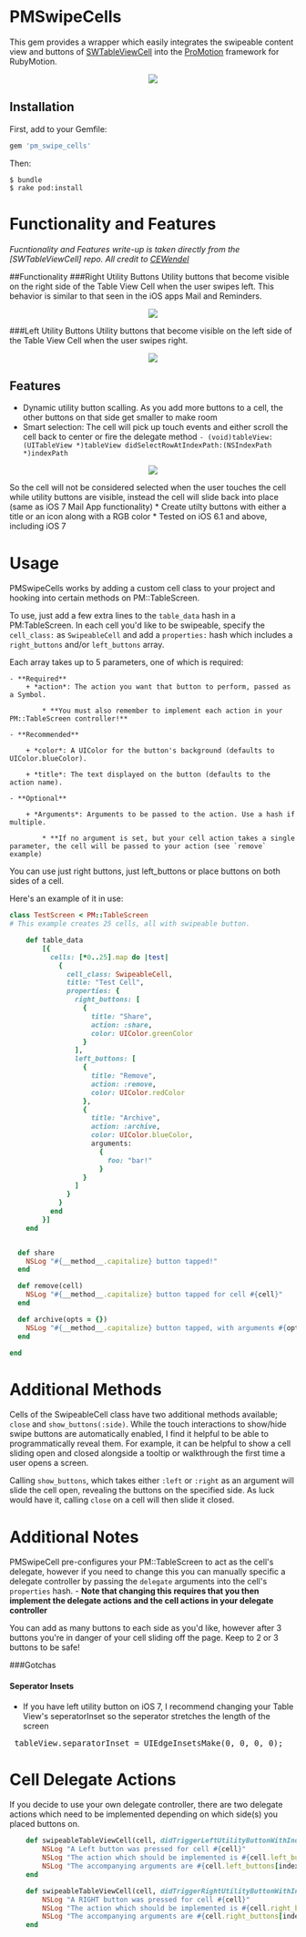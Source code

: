 # PMSwipeCells

This gem provides a wrapper which easily integrates the swipeable content view and buttons of [SWTableViewCell](https://github.com/CEWendel/SWTableViewCell) into the [ProMotion](https://github.com/clearsightstudio/ProMotion) framework for RubyMotion.

<p align="center"><img src="http://i.imgur.com/njKCjK8.gif"/></p>

## Installation

First, add to your Gemfile:
```ruby
gem 'pm_swipe_cells'
```

Then:

```sh-session
$ bundle
$ rake pod:install
```

# Functionality and Features
*Fucntionality and Features write-up is taken directly from the [SWTableViewCell] repo. All credit to [CEWendel](https://github.com/CEWendel)*

##Functionality
###Right Utility Buttons
Utility buttons that become visible on the right side of the Table View Cell when the user swipes left. This behavior is similar to that seen in the iOS apps Mail and Reminders.

<p align="center"><img src="http://i.imgur.com/gDZFRpr.gif"/></p>

###Left Utility Buttons
Utility buttons that become visible on the left side of the Table View Cell when the user swipes right. 

<p align="center"><img src="http://i.imgur.com/qt6aISz.gif"/></p>

## Features
* Dynamic utility button scalling. As you add more buttons to a cell, the other buttons on that side get smaller to make room
* Smart selection: The cell will pick up touch events and either scroll the cell back to center or fire the delegate method `- (void)tableView:(UITableView *)tableView didSelectRowAtIndexPath:(NSIndexPath *)indexPath` 
<p align="center"><img src="http://i.imgur.com/TYGx9h8.gif"/></p>
So the cell will not be considered selected when the user touches the cell while utility buttons are visible, instead the cell will slide back into place (same as iOS 7 Mail App functionality)
* Create utilty buttons with either a title or an icon along with a RGB color
* Tested on iOS 6.1 and above, including iOS 7


# Usage

PMSwipeCells works by adding a custom cell class to your project and hooking into certain methods on PM::TableScreen. 

To use, just add a few extra lines to the `table_data` hash in a PM:TableScreen. In each cell you'd like to be swipeable, specify the `cell_class:` as `SwipeableCell` and add a `properties:` hash which includes a `right_buttons` and/or `left_buttons` array.

Each array takes up to 5 parameters, one of which is required:
   
    - **Required**
        + *action*: The action you want that button to perform, passed as a Symbol.
            
            * **You must also remember to implement each action in your PM::TableScreen controller!**
    
    - **Recommended**
        
        + *color*: A UIColor for the button's background (defaults to UIColor.blueColor).
        
        + *title*: The text displayed on the button (defaults to the action name).
    
    - **Optional**
        
        + *Arguments*: Arguments to be passed to the action. Use a hash if multiple.
            
            * **If no argument is set, but your cell action takes a single parameter, the cell will be passed to your action (see `remove` example)

You can use just right buttons, just left_buttons or place buttons on both sides of a cell.

Here's an example of it in use:

```ruby
class TestScreen < PM::TableScreen
# This example creates 25 cells, all with swipeable button.

    def table_data
        [{
          cells: [*0..25].map do |test|
            {
              cell_class: SwipeableCell,
              title: "Test Cell",
              properties: {
                right_buttons: [
                  {
                    title: "Share",
                    action: :share,
                    color: UIColor.greenColor
                  }
                ],
                left_buttons: [
                  {
                    title: "Remove",
                    action: :remove,
                    color: UIColor.redColor
                  },
                  {
                    title: "Archive",
                    action: :archive,
                    color: UIColor.blueColor,
                    arguments:
                      {
                        foo: "bar!"
                      }
                  }
                ]
              }
            }
          end
        }]
    end


  def share
    NSLog "#{__method__.capitalize} button tapped!"
  end

  def remove(cell)
    NSLog "#{__method__.capitalize} button tapped for cell #{cell}"
  end

  def archive(opts = {})
    NSLog "#{__method__.capitalize} button tapped, with arguments #{opts}"
  end

end
```



# Additional Methods

Cells of the SwipeableCell class have two additional methods available; `close` and `show_buttons(:side)`. While the touch interactions to show/hide swipe buttons are automatically enabled, I find it helpful to be able to programmatically reveal them. For example, it can be helpful to show a cell sliding open and closed alongside a tooltip or walkthrough the first time a user opens a screen.

Calling `show_buttons`, which takes either `:left` or `:right` as an argument will slide the cell open, revealing the buttons on the specified side. As luck would have it, calling `close` on a cell will then slide it closed.

# Additional Notes

PMSwipeCell pre-configures your PM::TableScreen to act as the cell's delegate, however if you need to change this you can manually specific a delegate controller by passing the `delegate` arguments into the cell's `properties` hash. 
    - **Note that changing this requires that you then implement the delegate actions and the cell actions in your delegate controller**

You can add as many buttons to each side as you'd like, however after 3 buttons you're in danger of your cell sliding off the page. Keep to 2 or 3 buttons to be safe!

###Gotchas

#### Seperator Insets
* If you have left utility button on iOS 7, I recommend changing your Table View's seperatorInset so the seperator stretches the length of the screen
<pre> tableView.separatorInset = UIEdgeInsetsMake(0, 0, 0, 0); </pre>

# Cell Delegate Actions

If you decide to use your own delegate controller, there are two delegate actions which need to be implemented depending on which side(s) you placed buttons on.

```ruby
    def swipeableTableViewCell(cell, didTriggerLeftUtilityButtonWithIndex: index)
        NSLog "A Left button was pressed for cell #{cell}"
        NSLog "The action which should be implemented is #{cell.left_buttons[index][:action]}"
        NSLog "The accompanying arguments are #{cell.left_buttons[index][:arguments]}" unless cell.left_buttons[index][:arguments].nil?
    end

    def swipeableTableViewCell(cell, didTriggerRightUtilityButtonWithIndex: index)
        NSLog "A RIGHT button was pressed for cell #{cell}"
        NSLog "The action which should be implemented is #{cell.right_buttons[index][:action]}"
        NSLog "The accompanying arguments are #{cell.right_buttons[index][:arguments]}" unless cell.right_buttons[index][:arguments].nil?
    end
```
